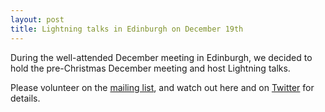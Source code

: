 ```yaml
---
layout: post
title: Lightning talks in Edinburgh on December 19th
---
```


During the well-attended December meeting in Edinburgh, we decided to hold the pre-Christmas December meeting and host Lightning talks.

Please volunteer on the [mailing list](mailto:scotrug@googlegroups.com), and watch out here and on [Twitter](https://twitter.com/scotrug) for details.


